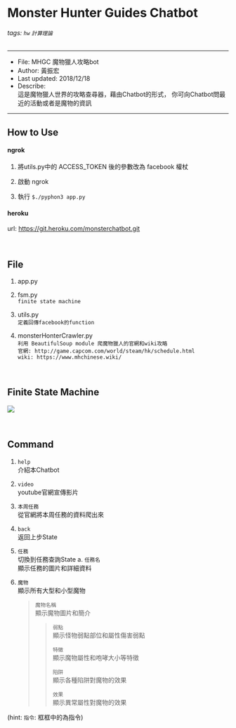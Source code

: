 Monster Hunter Guides Chatbot
===
###### tags: `hw` `計算理論`

-------------------------------------------
* File: MHGC 魔物獵人攻略bot
* Author: 黃振宏
* Last updated: 2018/12/18
* Describe:  
    這是魔物獵人世界的攻略查尋器，藉由Chatbot的形式，     你可向Chatbot問最近的活動或者是魔物的資訊
-------------------------------------------

## How to Use
#### ngrok  

1. 將utils.py中的 ACCESS_TOKEN 後的參數改為 facebook 權杖  

2. 啟動 ngrok  

3. 執行  `$./pyphon3 app.py`  


#### heroku  
url: https://git.heroku.com/monsterchatbot.git

<br>

## File
1. app.py  

2. fsm.py  
    `finite state machine`  
    
3. utils.py   
    `定義回傳facebook的function`  
    
4. monsterHonterCrawler.py   
    `利用 BeautifulSoup module 爬魔物獵人的官網和wiki攻略`   
    `官網: http://game.capcom.com/world/steam/hk/schedule.html`  
    `wiki: https://www.mhchinese.wiki/`  
    

<br>

## Finite State Machine
![](https://i.imgur.com/H2ZzDZx.png)

<br>

## Command
1. `help`  
    介紹本Chatbot

2. `video`  
    youtube官網宣傳影片
    
3. `本周任務`  
    從官網將本周任務的資料爬出來

4. `back`  
    返回上步State
    
4. `任務`  
    切換到任務查詢State
    a. `任務名`  
    ​    顯示任務的圖片和詳細資料

6. `魔物`  
    顯示所有大型和小型魔物  

    > `魔物名稱`  
    > 顯示魔物圖片和簡介 
    >
    > > `弱點`  
    > > 顯示怪物弱點部位和屬性傷害弱點
    > >
    > > `特徵`  
    > > 顯示魔物屬性和咆哮大小等特徵
    > > 
    > > `陷阱`  
    > > 顯示各種陷阱對魔物的效果
    > > 
    > > `效果`  
    > > 顯示異常屬性對魔物的效果


(hint: `指令`: 框框中的為指令)
